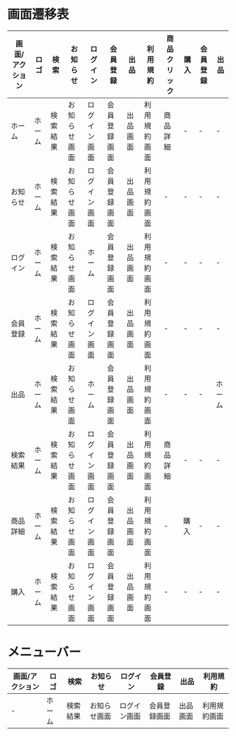 # 画面遷移表

|画面/アクション|ロゴ|検索|お知らせ|ログイン|会員登録|出品|利用規約|商品クリック|購入|会員登録|出品|
|-|-|-|-|-|-|-|-|-|-|-|-|
|ホーム|ホーム|検索結果|お知らせ画面|ログイン画面|会員登録画面|出品画面|利用規約画面|商品詳細|-|-|-|
|お知らせ|ホーム|検索結果|お知らせ画面|ログイン画面|会員登録画面|出品画面|利用規約画面|-|-|-|-|
|ログイン|ホーム|検索結果|お知らせ画面|ホーム|会員登録画面|出品画面|利用規約画面|-|-|-|-|
|会員登録|ホーム|検索結果|お知らせ画面|ログイン画面|会員登録画面|出品画面|利用規約画面|-|-|-|-|
|出品|ホーム|検索結果|お知らせ画面|ホーム|会員登録画面|出品画面|利用規約画面|-|-|-|ホーム|
|検索結果|ホーム|検索結果|お知らせ画面|ログイン画面|会員登録画面|出品画面|利用規約画面|商品詳細|-|-|-|
|商品詳細|ホーム|検索結果|お知らせ画面|ログイン画面|会員登録画面|出品画面|利用規約画面|-|購入|-|-|
|購入|ホーム|検索結果|お知らせ画面|ログイン画面|会員登録画面|出品画面|利用規約画面|-|-|-|-|

# メニューバー
|画面/アクション|ロゴ|検索|お知らせ|ログイン|会員登録|出品|利用規約|
|-|-|-|-|-|-|-|-|
|-|ホーム|検索結果|お知らせ画面|ログイン画面|会員登録画面|出品画面|利用規約画面|
